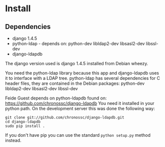 # Install
## Dependencies

* django 1.4.5
* python-ldap - depends on: python-dev libldap2-dev libsasl2-dev libssl-dev
* django-ldapdb

The django version used is django 1.4.5 installed from Debian wheezy.

You need the python-ldap library because this app and django-ldapdb uses it to interface with a LDAP tree.
python-ldap has several dependencies for C header files, they are contained in the Debian packages: python-dev libldap2-dev libsasl2-dev libssl-dev

Feide Guest depends on python-ldapdb found on: https://github.com/chronossc/django-ldapdb
You need it installed in your python path. On the development server this was done the following way:

    git clone git://github.com/chronossc/django-ldapdb.git
    cd django-ldapdb
    sudo pip install .

If you don't have pip you can use the standard `python setup.py` method instead.
